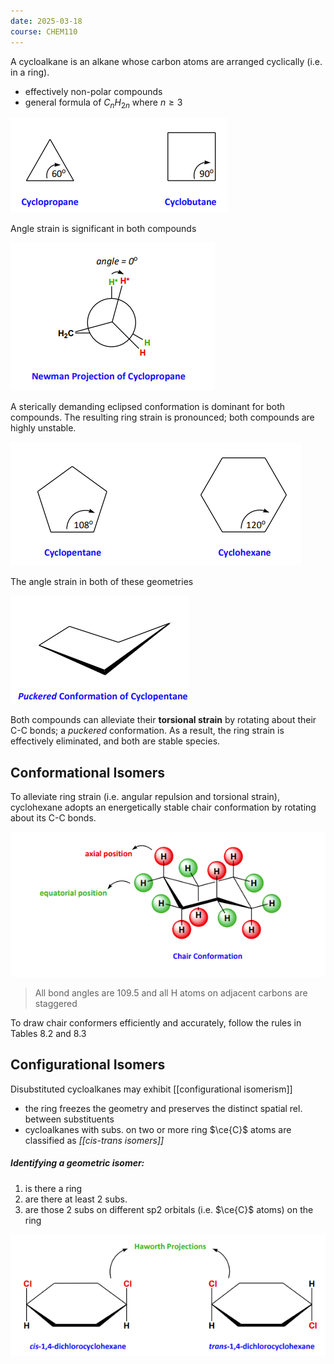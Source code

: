 ```yaml
---
date: 2025-03-18
course: CHEM110
---
```


A cycloalkane is an alkane whose carbon atoms are arranged cyclically (i.e. in a ring).
- effectively non-polar compounds
- general formula of $C_nH_{2n}$ where $n \geq 3$

![](./attachments/202503181236940.png)

Angle strain is significant in both compounds


![](./attachments/202503181231030.png)

A sterically demanding eclipsed conformation is dominant for both compounds. The resulting ring strain is pronounced; both compounds are highly unstable.





![](./attachments/20250318124333.png)

The angle strain in both of these geometries 

![](./attachments/202503181230130.png)

Both compounds can alleviate their **torsional strain** by rotating about their C-C bonds; a *puckered* conformation. As a result, the ring strain is effectively eliminated, and both are stable species.
## Conformational Isomers
To alleviate ring strain (i.e. angular repulsion and torsional strain), cyclohexane adopts an energetically stable chair conformation by rotating about its C-C bonds.

![](./attachments/20250318934010.png)
> All bond angles are 109.5 and all H atoms on adjacent carbons are staggered

To draw chair conformers efficiently and accurately, follow the rules in Tables 8.2 and 8.3

## Configurational Isomers

Disubstituted cycloalkanes may exhibit [[configurational isomerism]]
- the ring freezes the geometry and preserves the distinct spatial rel. between substituents
- cycloalkanes with subs. on two or more ring $\ce{C}$ atoms are classified as *[[cis-trans isomers]]* 


##### Identifying a geometric isomer:
1. is there a ring
2. are there at least 2 subs.
3. are those 2 subs on different sp2 orbitals (i.e. $\ce{C}$ atoms) on the ring


![](20250321830680.png)